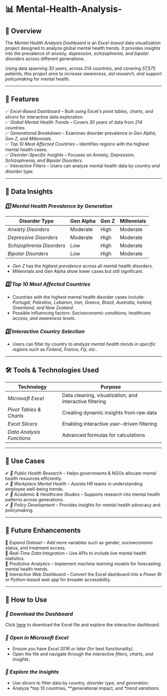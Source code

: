 # 📊  Mental-Health-Analysis- 

## 📝 Overview  
The *Mental Health Analysis Dashboard* is an *Excel-based* data visualization project designed to analyze global mental health trends. It provides insights into the prevalence of *anxiety, depression, schizophrenia, and bipolar disorders* across different generations.  

Using data spanning *30 years*, across *214 countries*, and covering *57,575 patients*, this project aims to *increase awareness, aid research, and support policymaking* for mental health.  

---

## 🚀 Features  
✅ *Excel-Based Dashboard* – Built using Excel's *pivot tables, charts, and slicers* for interactive data exploration.  
✅ *Global Mental Health Trends* – Covers *30 years* of data from *214 countries*.  
✅ *Generational Breakdown* – Examines disorder prevalence in *Gen Alpha, Gen Z, and Millennials*.  
✅ *Top 10 Most Affected Countries* – Identifies regions with the highest mental health cases.  
✅ *Disorder-Specific Insights* – Focuses on *Anxiety, Depression, Schizophrenia, and Bipolar Disorders*.  
✅ *Interactive Filters* – Users can analyze mental health data by *country and disorder type*.  

---

## 🔎 Data Insights  
### *1️⃣ Mental Health Prevalence by Generation*  
| Disorder Type         | Gen Alpha | Gen Z | Millennials |
|----------------------|----------|------|------------|
| *Anxiety Disorders*   | Moderate | High | Moderate |
| *Depressive Disorders* | Moderate | High | Moderate |
| *Schizophrenia Disorders* | Low  | High | Moderate |
| *Bipolar Disorders*   | Low  | High | Moderate |

- *Gen Z* has the *highest prevalence* across all mental health disorders.  
- Millennials and Gen Alpha show lower cases but still significant.  

### *2️⃣ Top 10 Most Affected Countries*  
- Countries with the highest mental health disorder cases include:  
  *Portugal, Palestine, Lebanon, Iran, Greece, Brazil, Australia, Ireland, Greenland, and New Zealand*.  
- Possible influencing factors: *Socioeconomic conditions, healthcare access, and awareness levels*.  

### *3️⃣ Interactive Country Selection*  
- Users can filter by country to *analyze mental health trends in specific regions* such as *Finland, France, Fiji, etc.*.  

---

## 🛠 Tools & Technologies Used  
| Technology | Purpose |
|------------|---------|
| *Microsoft Excel* | Data cleaning, visualization, and interactive filtering |
| *Pivot Tables & Charts* | Creating dynamic insights from raw data |
| *Excel Slicers* | Enabling interactive user-driven filtering |
| *Data Analysis Functions* | Advanced formulas for calculations |

---

## 🎯 Use Cases  
✔ *📌 Public Health Research* – Helps governments & NGOs allocate mental health resources efficiently.  
✔ *🏢 Workplace Mental Health* – Assists HR teams in understanding employee well-being trends.  
✔ *🔬 Academic & Healthcare Studies* – Supports research into mental health patterns across generations.  
✔ *📜 Policy Development* – Provides insights for mental health advocacy and policymaking.  

---

## 📅 Future Enhancements  
🔹 *Expand Dataset* – Add more variables such as gender, socioeconomic status, and treatment access.  
🔹 *Real-Time Data Integration* – Use APIs to include live mental health statistics.  
🔹 *Predictive Analytics* – Implement *machine learning models* for forecasting mental health trends.  
🔹 *Interactive Web Dashboard* – Convert the Excel dashboard into a *Power BI or Python-based web app* for broader accessibility.  

---
## 📌 How to Use  
### *⿡ Download the Dashboard*  
Click [here](https://1drv.ms/x/c/0fe259e2620a2bd4/EewlegJwgHdFj4_ZYRSDgFIBe5oN-vX6KIcW3BWsYpjYMw?e=HaFXvL) to download the Excel file and explore the interactive dashboard.  

### *⿢ Open in Microsoft Excel*  
- Ensure you have *Excel 2016 or later* (for best functionality).  
- Open the file and navigate through the *interactive filters, charts, and insights*.  

### *⿣ Explore the Insights*  
- Use *slicers* to filter data by *country, disorder type, and generation*.  
- Analyze *top 10 countries, **generational impact, and **trend variations*. 
